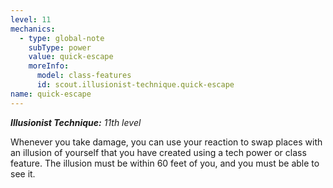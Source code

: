 ```yaml
---
level: 11
mechanics:
  - type: global-note
    subType: power
    value: quick-escape
    moreInfo:
      model: class-features
      id: scout.illusionist-technique.quick-escape
name: quick-escape
---
```

_**Illusionist Technique:** 11th level_
Whenever you take damage, you can use your reaction to swap places with an illusion of yourself that you have created using a tech power or class feature. The illusion must be within 60 feet of you, and you must be able to see it.